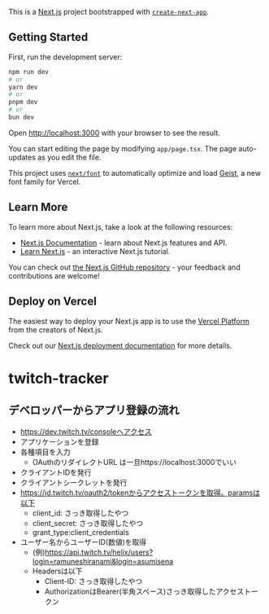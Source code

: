 This is a [Next.js](https://nextjs.org) project bootstrapped with [`create-next-app`](https://nextjs.org/docs/app/api-reference/cli/create-next-app).

## Getting Started

First, run the development server:

```bash
npm run dev
# or
yarn dev
# or
pnpm dev
# or
bun dev
```

Open [http://localhost:3000](http://localhost:3000) with your browser to see the result.

You can start editing the page by modifying `app/page.tsx`. The page auto-updates as you edit the file.

This project uses [`next/font`](https://nextjs.org/docs/app/building-your-application/optimizing/fonts) to automatically optimize and load [Geist](https://vercel.com/font), a new font family for Vercel.

## Learn More

To learn more about Next.js, take a look at the following resources:

- [Next.js Documentation](https://nextjs.org/docs) - learn about Next.js features and API.
- [Learn Next.js](https://nextjs.org/learn) - an interactive Next.js tutorial.

You can check out [the Next.js GitHub repository](https://github.com/vercel/next.js) - your feedback and contributions are welcome!

## Deploy on Vercel

The easiest way to deploy your Next.js app is to use the [Vercel Platform](https://vercel.com/new?utm_medium=default-template&filter=next.js&utm_source=create-next-app&utm_campaign=create-next-app-readme) from the creators of Next.js.

Check out our [Next.js deployment documentation](https://nextjs.org/docs/app/building-your-application/deploying) for more details.

# twitch-tracker

## デベロッパーからアプリ登録の流れ
- https://dev.twitch.tv/consoleへアクセス
- アプリケーションを登録
- 各種項目を入力
  - OAuthのリダイレクトURL
は一旦https://localhost:3000でいい
- クライアントIDを発行
- クライアントシークレットを発行
- https://id.twitch.tv/oauth2/tokenからアクセストークンを取得。paramsは以下
  - client_id: さっき取得したやつ
  - client_secret: さっき取得したやつ
  - grant_type:client_credentials 
- ユーザー名からユーザーID(数値)を取得
  - (例)https://api.twitch.tv/helix/users?login=ramuneshiranami&login=asumisena
  - Headersは以下
    - Client-ID: さっき取得したやつ
    - AuthorizationはBearer(半角スペース)さっき取得したアクセストークン
